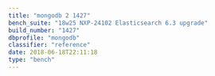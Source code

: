 ```yaml
---
title: "mongodb 2 1427"
bench_suite: "18w25 NXP-24102 Elasticsearch 6.3 upgrade"
build_number: "1427"
dbprofile: "mongodb"
classifier: "reference"
date: 2018-06-18T22:11:18
type: "bench"
---
```


